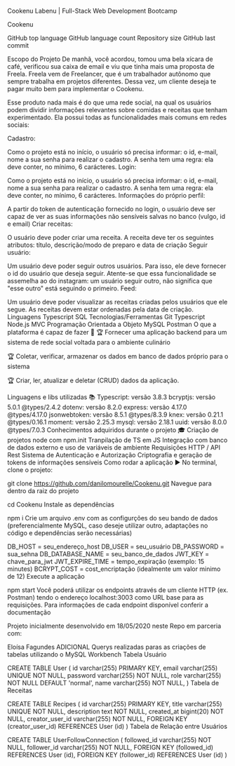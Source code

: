 Cookenu
Labenu | Full-Stack Web Development Bootcamp


Cookenu

GitHub top language GitHub language count Repository size GitHub last commit


Escopo do Projeto
De manhã, você acordou, tomou uma bela xícara de café, verificou sua caixa de email e viu que tinha mais uma proposta de Freela. Freela vem de Freelancer, que é um trabalhador autônomo que sempre trabalha em projetos diferentes. Dessa vez, um cliente deseja te pagar muito bem para implementar o Cookenu.

Esse produto nada mais é do que uma rede social, na qual os usuários podem dividir informações relevantes sobre comidas e receitas que tenham experimentado. Ela possui todas as funcionalidades mais comuns em redes sociais:

Cadastro:

Como o projeto está no início, o usuário só precisa informar: o id, e-mail, nome a sua senha para realizar o cadastro. A senha tem uma regra: ela deve conter, no mínimo, 6 carácteres.
Login:

Como o projeto está no início, o usuário só precisa informar: o id, e-mail, nome a sua senha para realizar o cadastro. A senha tem uma regra: ela deve conter, no mínimo, 6 carácteres.
Informações do próprio perfil:

A partir do token de autenticação fornecido no login, o usuário deve ser capaz de ver as suas informações não sensíveis salvas no banco (vulgo, id e email)
Criar receitas:

O usuário deve poder criar uma receita. A receita deve ter os seguintes atributos: título, descrição/modo de preparo e data de criação
Seguir usuário:

Um usuário deve poder seguir outros usuários. Para isso, ele deve fornecer o id do usuário que deseja seguir. Atente-se que essa funcionalidade se assemelha ao do instagram: um usuário seguir outro, não significa que "esse outro" está seguindo o primeiro.
Feed:

Um usuário deve poder visualizar as receitas criadas pelos usuários que ele segue. As receitas devem estar ordenadas pela data de criação.
Linguagens
Typescript
SQL
Tecnologias/Ferramentas
Git
Typescript
Node.js
MVC
Programação Orientada a Objeto
MySQL
Postman
O que a plataforma é capaz de fazer 🏁
🏆 Fornecer uma aplicação backend para um sistema de rede social voltada para o ambiente culinário

🏆 Coletar, verificar, armazenar os dados em banco de dados próprio para o sistema

🏆 Criar, ler, atualizar e deletar (CRUD) dados da aplicação.

Linguagens e libs utilizadas 📚
Typescript: versão 3.8.3
bcryptjs: versão 5.0.1 @types/2.4.2
dotenv: versão 8.2.0
express: versão 4.17.0 @types/4.17.0
jsonwebtoken: versão 8.5.1 @types/8.3.9
knex: versão 0.21.1 @types/0.16.1
moment: versão 2.25.3
mysql: versão 2.18.1
uuid: versão 8.0.0 @types/7.0.3
Conhecimentos adquiridos durante o projeto 🎓
Criação de projetos node com npm.init
Tranpilação de TS em JS
Integração com banco de dados externo e uso de variáveis de ambiente
Requisições HTTP / API Rest
Sistema de Autenticação e Autorização
Criptografia e geração de tokens de informações sensíveis
Como rodar a aplicação ▶️
No terminal, clone o projeto:

git clone https://github.com/danilomourelle/Cookenu.git
Navegue para dentro da raiz do projeto

cd Cookenu
Instale as dependências

npm i
Crie um arquivo .env com as configurções do seu bando de dados (preferencialmente MySQL, caso deseje utilizar outro, adaptações no código e dependências serão necessárias)

DB_HOST = seu_endereço_host
DB_USER = seu_usuário
DB_PASSWORD = sua_sehna
DB_DATABASE_NAME = seu_banco_de_dados
JWT_KEY = chave_para_jwt
JWT_EXPIRE_TIME = tempo_expiração (exemplo: 15 minutes)
BCRYPT_COST = cost_encriptação (idealmente um valor minimo de 12)
Execute a aplicação

npm start
Você poderá utilizar os endpoints através de um cliente HTTP (ex. Postman) tendo o endereço localhost:3003 como URL base para as requisições. Para informações de cada endpoint disponível conferir a documentação

Projeto inicialmente desenvolvido em 18/05/2020 neste Repo em parceria com:

Eloísa Fagundes
ADICIONAL
Querys realizadas paras as criações de tabelas utilizando o MySQL Workbench
Tabela Usuário

CREATE TABLE User (
  id varchar(255) PRIMARY KEY,
  email varchar(255) UNIQUE NOT NULL,
  password varchar(255) NOT NULL,
  role varchar(255) NOT NULL DEFAULT 'normal',
  name varchar(255) NOT NULL,
)
Tabela de Receitas

CREATE TABLE Recipes (
  id varchar(255) PRIMARY KEY,
  title varchar(255) UNIQUE NOT NULL,
  description text NOT NULL,
  created_at bigint(20) NOT NULL,
  creator_user_id varchar(255) NOT NULL,
  FOREIGN KEY (creator_user_id) REFERENCES User (id)
)
Tabela de Relação entre Usuários

CREATE TABLE UserFollowConnection (
  followed_id varchar(255) NOT NULL,
  follower_id varchar(255) NOT NULL,
  FOREIGN KEY (followed_id) REFERENCES User (id),
  FOREIGN KEY (follower_id) REFERENCES User (id)
)
